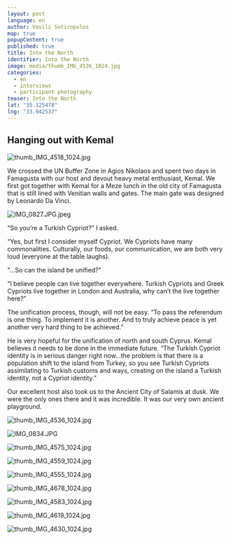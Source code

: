 ```yaml
---
layout: post
language: en
author: Vasili Sotiropulos
map: true
popupContent: true
published: true
title: Into the North
identifier: Into the North
image: media/thumb_IMG_4536_1024.jpg
categories: 
  - en
  - interviews
  - participant photography
teaser: Into the North
lat: "35.125478"
lng: "33.942537"
---
```


## Hanging out with Kemal

![thumb_IMG_4518_1024.jpg]({{site.baseurl}}/media/thumb_IMG_4518_1024.jpg)

We crossed the UN Buffer Zone in Agios Nikolaos and spent two days in Famagusta with our host and devout heavy metal enthusiast, Kemal. We first got together with Kemal for a Meze lunch in the old city of Famagusta that is still lined with Venitian walls and gates. The main gate was designed by Leonardo Da Vinci.

![IMG_0827.JPG.jpeg]({{site.baseurl}}/media/IMG_0827.JPG.jpeg)

“So you’re a Turkish Cypriot?” I asked.

“Yes, but first I consider myself Cypriot.  We Cypriots have many commonalities. Culturally, our foods, our communication, we are both very loud (everyone at the table laughs).

"...So can the island be unified?"

“I believe people can live together everywhere. Turkish Cypriots and Greek Cypriots live together in London and Australia, why can’t the live together here?” 

The unification process, though, will not be easy. “To pass the referendum is one thing. To implement it is another. And to truly achieve peace is yet another very hard thing to be achieved.”

He is very hopeful for the unification of north and south Cyprus. Kemal believes it needs to be done in the immediate future. “The Turkish Cypriot identity is in serious danger right now…the problem is that there is a population shift to the island from Turkey, so you see Turkish Cypriots assimilating to Turkish customs and ways, creating on the island a Turkish identity, not a Cypriot identity.”

Our excellent host also took us to the Ancient City of Salamis at dusk. We were the only ones there and it was incredible. It was our very own ancient playground. 

![thumb_IMG_4536_1024.jpg]({{site.baseurl}}/media/thumb_IMG_4536_1024.jpg)

![IMG_0834.JPG]({{site.baseurl}}/media/IMG_0834.JPG)

![thumb_IMG_4575_1024.jpg]({{site.baseurl}}/media/thumb_IMG_4575_1024.jpg)

![thumb_IMG_4559_1024.jpg]({{site.baseurl}}/media/thumb_IMG_4559_1024.jpg)

![thumb_IMG_4555_1024.jpg]({{site.baseurl}}/media/thumb_IMG_4555_1024.jpg)

![thumb_IMG_4678_1024.jpg]({{site.baseurl}}/media/thumb_IMG_4678_1024.jpg)

![thumb_IMG_4583_1024.jpg]({{site.baseurl}}/media/thumb_IMG_4583_1024.jpg)

![thumb_IMG_4619_1024.jpg]({{site.baseurl}}/media/thumb_IMG_4619_1024.jpg)

![thumb_IMG_4630_1024.jpg]({{site.baseurl}}/media/thumb_IMG_4630_1024.jpg)
